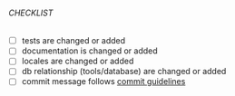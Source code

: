 ###### CHECKLIST
<!-- Remove items that do not apply. For completed items, change [ ] to [x]. -->

- [ ] tests are changed or added
- [ ] documentation is changed or added
- [ ] locales are changed or added
- [ ] db relationship (tools/database) are changed or added
- [ ] commit message follows [commit guidelines](https://github.com/sogehige/sogeBot/blob/master/CONTRIBUTING.md#commit-guidelines)
